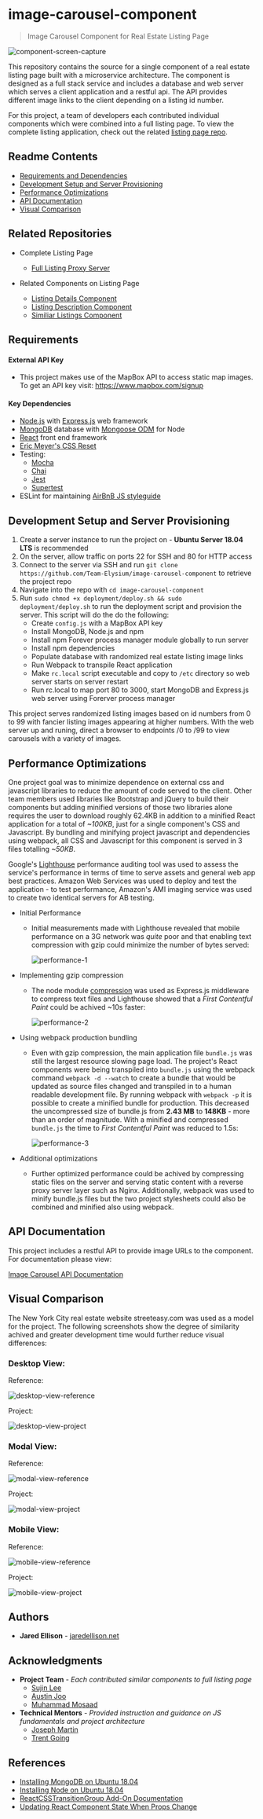 # image-carousel-component
> Image Carousel Component for Real Estate Listing Page

![component-screen-capture](documentation/images/component-screen-capture.gif)

This repository contains the source for a single component of a real estate listing page built with a microservice architecture. The component is designed as a full stack service and includes a database and web server which serves a client application and a restful api. The API provides different image links to the client depending on a listing id number.

For this project, a team of developers each contributed individual components which were combined into a full listing page. To view the complete listing application, check out the related [listing page repo](https://github.com/Team-Elysium/streeteasy-listing-proxy-server-jte).

## Readme Contents

- [Requirements and Dependencies](#requirements)
- [Development Setup and Server Provisioning](#development-setup-and-server-provisioning)
- [Performance Optimizations](#performance-optimizations)
- [API Documentation](#api-documentation)
- [Visual Comparison](#visual-comparison)

## Related Repositories

- Complete Listing Page
  - [Full Listing Proxy Server](https://github.com/Team-Elysium/real-estate-listing-page)

- Related Components on Listing Page
  - [Listing Details Component](https://github.com/Team-Elysium/listing-details)
  - [Listing Description Component](https://github.com/Team-Elysium/Description-Amenities-About_the_Building)
  - [Similiar Listings Component](https://github.com/Team-Elysium/Similar-Listings-Recommendations)

## Requirements

#### External API Key

- This project makes use of the MapBox API to access static map images. To get an API key visit: https://www.mapbox.com/signup

#### Key Dependencies

- [Node.js](https://nodejs.org/en/) with [Express.js](https://expressjs.com/) web framework
- [MongoDB](https://www.mongodb.com/) database with [Mongoose ODM](https://mongoosejs.com/) for Node
- [React](https://reactjs.org/docs/getting-started.html) front end framework
- [Eric Meyer's CSS Reset](https://meyerweb.com/eric/tools/css/reset/)
- Testing:
  - [Mocha](https://mochajs.org)
  - [Chai](https://www.chaijs.com)
  - [Jest](https://jestjs.io/)
  - [Supertest](https://www.npmjs.com/package/supertest)
- ESLint for maintaining [AirBnB JS styleguide](https://github.com/airbnb/javascript)

## Development Setup and Server Provisioning

1. Create a server instance to run the project on - **Ubuntu Server 18.04 LTS** is recommended
2. On the server, allow traffic on ports 22 for SSH and 80 for HTTP access
3. Connect to the server via SSH and run `git clone https://github.com/Team-Elysium/image-carousel-component` to retrieve the project repo
4. Navigate into the repo with `cd image-carousel-component` 
5. Run `sudo chmod +x deployment/deploy.sh && sudo deployment/deploy.sh`  to run the deployment script and provision the server. This script will do the do the following:
   - Create `config.js` with a MapBox API key
   - Install MongoDB, Node.js and npm
   - Install npm Forever process manager module globally to run server
   - Install npm dependencies
   - Populate database with randomized real estate listing image links
   - Run Webpack to transpile React application
   - Make `rc.local` script executable and copy to `/etc` directory so web server starts on server restart
   - Run rc.local to map port 80 to 3000, start MongoDB and Express.js web server using Forerver process manager

This project serves randomized listing images based on id numbers from 0 to 99 with fancier listing images appearing at higher numbers. With the web server up and runing, direct a browser to endpoints /0 to /99 to view carousels with a variety of images.

## Performance Optimizations

One project goal was to minimize dependence on external css and javascript libraries to reduce the amount of code served to the client. Other team members used libraries like Bootstrap and jQuery to build their components but adding minified versions of those two libraries alone requires the user to download roughly 62.4KB in addition to a minified React application for a total of *~100KB*, just for a single component's CSS and Javascript. By bundling and minifying project javascript and dependencies using webpack, all CSS and Javascript for this component is served in 3 files totalling *~50KB*.

Google's [Lighthouse](https://developers.google.com/web/tools/lighthouse/) performance auditing tool was used to assess the service's performance in terms of time to serve assets and general web app best practices. Amazon Web Services was used to deploy and test the application - to test performance, Amazon's AMI imaging service was used to create two identical servers for AB testing.

- Initial Performance

  - Initial measurements made with Lighthouse revealed that mobile performance on a 3G network was *quite* poor and that enabling text compression with gzip could minimize the number of bytes served:

    ![performance-1](documentation/images/performance-1.png)

- Implementing gzip compression

  - The node module [compression](https://www.npmjs.com/package/compression) was used as Express.js middleware to compress text files and Lighthouse showed that a *First Contentful Paint* could be achived ~10s faster:

    ![performance-2](documentation/images/performance-2.png)

- Using webpack production bundling

  - Even with gzip compression, the main application file `bundle.js` was still the largest resource slowing page load. The project's React components were being transpiled into `bundle.js` using the webpack command `webpack -d --watch` to create a bundle that would be updated as source files changed and transpiled in to a human readable development file. By running webpack with `webpack -p` it is possible to create a minified bundle for production. This decreased the uncompressed size of bundle.js from **2.43 MB** to **148KB** - more than an order of magnitude. With a minified and compressed `bundle.js` the time to *First Contentful Paint* was reduced to 1.5s:

    ![performance-3](documentation/images/performance-3.png)

- Additional optimizations

  - Further optimized performance could be achived by compressing static files on the server and serving static content with a reverse proxy server layer such as Nginx. Additionally, webpack was used to minify bundle.js files but the two project stylesheets could also be combined and minified also using webpack.

## API Documentation

This project includes a restful API to provide image URLs to the component. For documentation please view:

[Image Carousel API Documentation](documentation/api-documentation.md)

## Visual Comparison

The New York City real estate website streeteasy.com was used as a model for the project. The following screenshots show the degree of similarity achived and greater development time would further reduce visual differences:

### Desktop View:

Reference:

![desktop-view-reference](documentation/images/desktop-view-reference.png)

Project:

![desktop-view-project](documentation/images/desktop-view-project.png)

### Modal View:

Reference:

![modal-view-reference](documentation/images/modal-view-reference.png)

Project:

![modal-view-project](documentation/images/modal-view-project.png)

### Mobile View:

Reference:

![mobile-view-reference](documentation/images/mobile-view-reference.png)

Project:

![mobile-view-project](documentation/images/mobile-view-project.png)

## Authors

* **Jared Ellison** - [jaredellison.net](http://jaredellison.net)

## Acknowledgments

- **Project Team** - *Each contributed similar components to full listing page*
  - [Sujin Lee](https://github.com/slee1016)
  - [Austin Joo](https://github.com/AustinJoo)
  - [Muhammad Mosaad](https://github.com/mowithafro)
- **Technical Mentors** - *Provided instruction and guidance on JS fundamentals and project architecture*
  - [Joseph Martin](https://github.com/jpranaymartin)
  - [Trent Going](https://github.com/trentgoing)

## References

- [Installing MongoDB on Ubuntu 18.04](https://www.digitalocean.com/community/tutorials/how-to-install-mongodb-on-ubuntu-18-04)
- [Installing Node on Ubuntu 18.04](https://www.digitalocean.com/community/tutorials/how-to-install-node-js-on-ubuntu-18-04)
- [ReactCSSTransitionGroup Add-On Documentation](https://reactjs.org/docs/animation.html)
- [Updating React Component State When Props Change](https://reactjs.org/docs/react-component.html#static-getderivedstatefromprops)


